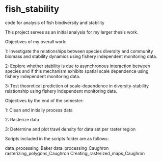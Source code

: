 # fish_stability
code for analysis of fish biodiversity and stability

This project serves as an initial analysis for my larger thesis work.

Objectives of my overall work: 

1: Investigate the relationships between species diversity and community biomass and stability dynamics using fishery independent monitoring data.

2: Explore whether stability is due to asynchronous interaction between species and if this mechanism exhibits spatial scale dependence using fishery independent monitoring data.

3: Test theoretical prediction of scale-dependence in diversity-stability relationship using fishery independent monitoring data.

Objectives by the end of the semester: 

1: Clean and initially process data

2: Rasterize data

3: Determine and plot trawl density for data set per raster region


Scripts included in the scripts folder are as follows:

data_processing_Baker
data_processing_Caughron
rasterizing_polygons_Caughron
Creating_rasterized_maps_Caughron
